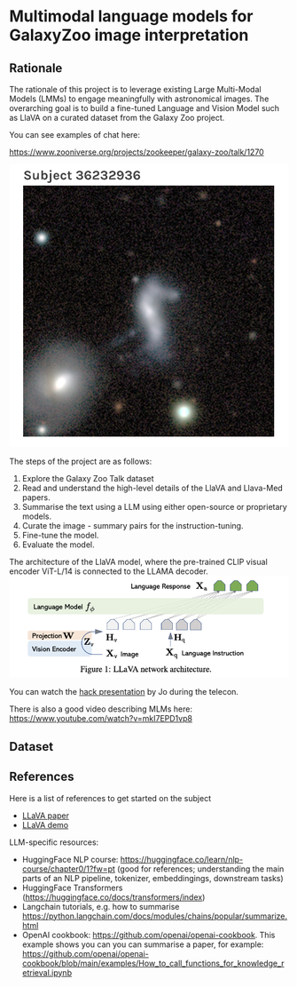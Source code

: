 # Multimodal language models for GalaxyZoo image interpretation

## Rationale

The rationale of this project is to leverage existing Large Multi-Modal Models (LMMs) to engage meaningfully with astronomical images. The overarching goal is to build a fine-tuned Language and Vision Model such as LlaVA on a curated dataset from the Galaxy Zoo project. 

You can see examples of chat here:

https://www.zooniverse.org/projects/zookeeper/galaxy-zoo/talk/1270

![image](assets/galaxy.png)

The steps of the project are as follows:

1) Explore the Galaxy Zoo Talk dataset
2) Read and understand the high-level details of the LlaVA and Llava-Med papers. 
3) Summarise the text using a LLM using either open-source or proprietary models. 
4) Curate the image - summary pairs for the instruction-tuning.
5) Fine-tune the model.
6) Evaluate the model.


The architecture of the LlaVA model, where the pre-trained CLIP visual encoder ViT-L/14 is connected to the LLAMA decoder.
![image](assets/llava_arc.png)


You can watch the [hack presentation][telecon] by Jo during the telecon.

[telecon]: https://u-paris.zoom.us/rec/share/ibQAB_HcRwoRFxrmne3RtWUnGp3xH_bqsS9oOG0vMHZEPJidfSASYsXzR_MzNCM.0GfrQ39bReZsAScg

There is also a good video describing MLMs here: https://www.youtube.com/watch?v=mkI7EPD1vp8

## Dataset

## References

Here is a list of references to get started on the subject
- [LLaVA paper](https://arxiv.org/abs/2304.08485)
- [LLaVA demo](https://llava-vl.github.io/)

LLM-specific resources:
- HuggingFace NLP course: https://huggingface.co/learn/nlp-course/chapter0/1?fw=pt (good for references; understanding the main parts of an NLP pipeline, tokenizer, embeddingings, downstream tasks)
- HuggingFace Transformers (https://huggingface.co/docs/transformers/index) 
- Langchain tutorials, e.g. how to summarise https://python.langchain.com/docs/modules/chains/popular/summarize.html
- OpenAI cookbook: https://github.com/openai/openai-cookbook. This example shows you can you can summarise a paper, for example: https://github.com/openai/openai-cookbook/blob/main/examples/How_to_call_functions_for_knowledge_retrieval.ipynb